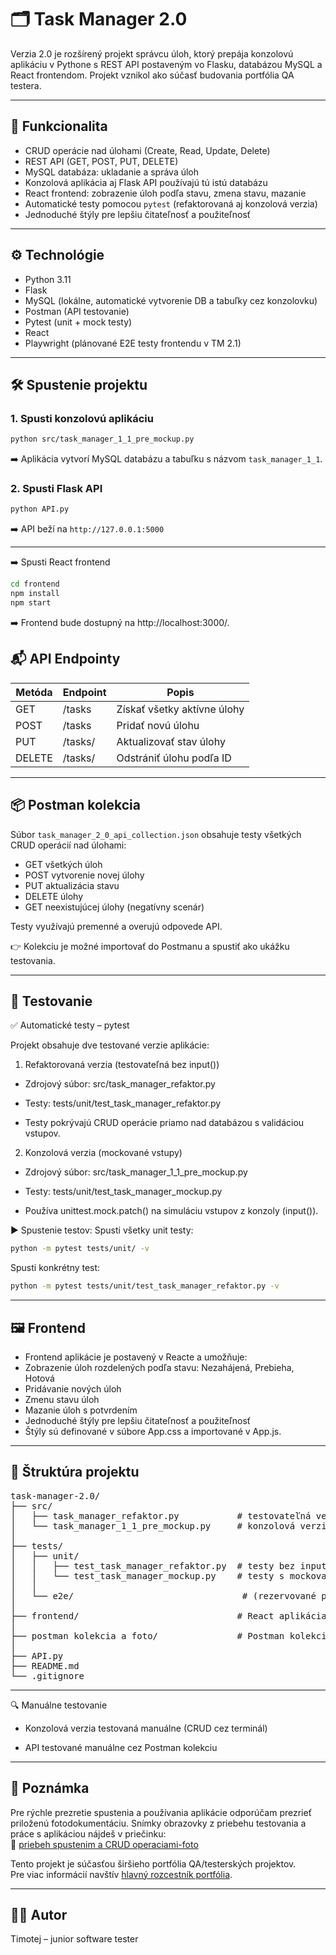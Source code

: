 # 🗂 Task Manager 2.0

Verzia 2.0 je rozšírený projekt správcu úloh, ktorý prepája konzolovú aplikáciu v Pythone s REST API postaveným vo Flasku, databázou MySQL a React frontendom. Projekt vznikol ako súčasť budovania portfólia QA testera.

---

## 🚀 Funkcionalita

- CRUD operácie nad úlohami (Create, Read, Update, Delete)
- REST API (GET, POST, PUT, DELETE)
- MySQL databáza: ukladanie a správa úloh
- Konzolová aplikácia aj Flask API používajú tú istú databázu
- React frontend: zobrazenie úloh podľa stavu, zmena stavu, mazanie
- Automatické testy pomocou `pytest` (refaktorovaná aj konzolová verzia)
- Jednoduché štýly pre lepšiu čitateľnosť a použiteľnosť

---

## ⚙️ Technológie

- Python 3.11
- Flask
- MySQL (lokálne, automatické vytvorenie DB a tabuľky cez konzolovku)
- Postman (API testovanie)
- Pytest (unit + mock testy)
- React
- Playwright (plánované E2E testy frontendu v TM 2.1)

---

## 🛠️ Spustenie projektu

### 1. Spusti konzolovú aplikáciu

```bash
python src/task_manager_1_1_pre_mockup.py
```

➡️ Aplikácia vytvorí MySQL databázu a tabuľku s názvom `task_manager_1_1`.

### 2. Spusti Flask API

```bash
python API.py
```

➡️ API beží na `http://127.0.0.1:5000`

---

➡️ Spusti React frontend

```bash
cd frontend
npm install
npm start
```

➡️ Frontend bude dostupný na http://localhost:3000/.

## 📬 API Endpointy

| Metóda | Endpoint       | Popis                         |
|--------|----------------|-------------------------------|
| GET    | /tasks         | Získať všetky aktívne úlohy   |
| POST   | /tasks         | Pridať novú úlohu              |
| PUT    | /tasks/<id>    | Aktualizovať stav úlohy        |
| DELETE | /tasks/<id>    | Odstrániť úlohu podľa ID       |

---

## 📦 Postman kolekcia

Súbor `task_manager_2_0_api_collection.json` obsahuje testy všetkých CRUD operácií nad úlohami:
- GET všetkých úloh
- POST vytvorenie novej úlohy
- PUT aktualizácia stavu
- DELETE úlohy
- GET neexistujúcej úlohy (negatívny scenár)

Testy využívajú premenné a overujú odpovede API.

👉 Kolekciu je možné importovať do Postmanu a spustiť ako ukážku testovania.

---

## 🧪 Testovanie
✅ Automatické testy – pytest 

Projekt obsahuje dve testované verzie aplikácie:

1. Refaktorovaná verzia (testovateľná bez input())
- Zdrojový súbor: src/task_manager_refaktor.py

- Testy: tests/unit/test_task_manager_refaktor.py

- Testy pokrývajú CRUD operácie priamo nad databázou s validáciou vstupov.

2. Konzolová verzia (mockované vstupy)
- Zdrojový súbor: src/task_manager_1_1_pre_mockup.py

- Testy: tests/unit/test_task_manager_mockup.py

- Používa unittest.mock.patch() na simuláciu vstupov z konzoly (input()).

▶️ Spustenie testov:
Spusti všetky unit testy:
```bash
python -m pytest tests/unit/ -v
```

Spusti konkrétny test:
```bash
python -m pytest tests/unit/test_task_manager_refaktor.py -v
```
---

## 🖼️ Frontend
- Frontend aplikácie je postavený v Reacte a umožňuje:
- Zobrazenie úloh rozdelených podľa stavu: Nezahájená, Prebieha, Hotová
- Pridávanie nových úloh
- Zmenu stavu úloh
- Mazanie úloh s potvrdením
- Jednoduché štýly pre lepšiu čitateľnosť a použiteľnosť
- Štýly sú definované v súbore App.css a importované v App.js.

---

## 📁 Štruktúra projektu

<pre>
task-manager-2.0/
├── src/
│   ├── task_manager_refaktor.py           # testovateľná verzia
│   └── task_manager_1_1_pre_mockup.py     # konzolová verzia s input()
│
├── tests/
│   ├── unit/
│   │   ├── test_task_manager_refaktor.py  # testy bez input()
│   │   └── test_task_manager_mockup.py    # testy s mockovaním input()
│   │
│   └── e2e/                                # (rezervované pre Playwright testy v TM 2.1)
│
├── frontend/                              # React aplikácia
│
├── postman kolekcia a foto/               # Postman kolekcia + testovacie screenshoty
│
├── API.py
├── README.md
└── .gitignore
</pre>

---

🔍 Manuálne testovanie
- Konzolová verzia testovaná manuálne (CRUD cez terminál)

- API testované manuálne cez Postman kolekciu

---

## 📌 Poznámka
Pre rýchle prezretie spustenia a používania aplikácie odporúčam prezrieť priloženú fotodokumentáciu.
Snímky obrazovky z priebehu testovania a práce s aplikáciou nájdeš v priečinku:  
📁 [priebeh spustenim a CRUD operaciami-foto](https://github.com/Timotej365/TASK_MANAGER-2.0/tree/main/priebeh%20spustenim%20a%20CRUD%20operaciami-foto)

Tento projekt je súčasťou širšieho portfólia QA/testerských projektov.  
Pre viac informácií navštív [hlavný rozcestník portfólia](https://github.com/Timotej365/TESTER-PORTFOLIO-ROZCESTNIK).

---

## 👨‍💻 Autor

Timotej – junior software tester
